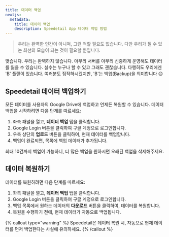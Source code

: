 ```yaml
---
title: 데이터 백업
nextjs:
  metadata:
    title: 데이터 백업
    description: Speedetail App 데이터 백업 방법
---
```


> 우리는 완벽한 인간이 아니며, 그런 척할 필요도 없습니다. 다만 우리가 될 수 있는 최선의 모습이 되는 것이 필요할 뿐입니다.

맞습니다. 우리는 완벽하지 않습니다. 아무리 서버를 아무리 신중하게 운영해도 데이터를 잃을 수 있습니다. 실수는 누구나 할 수 있고 그래도 괜찮습니다. 다행히도 우리에겐 'B' 플랜이 있습니다. 여러분도 짐작하시겠지만, 'B'는 백업(Backup)을 의미합니다 😉

## Speedetail 데이터 백업하기

모든 데이터를 사용자의 Google Drive에 백업하고 언제든 복원할 수 있습니다.
데이터 백업을 시작하려면 다음 단계를 따르세요:

1. 좌측 패널을 열고, **데이터 백업** 탭을 클릭합니다.
2. Google Login 버튼을 클릭하여 구글 계정으로 로그인합니다.
3. 우측 상단의 **업로드** 버튼을 클릭하여, 현재 데이터를 백업합니다.
4. 백업이 완료되면, 목록에 백업 데이터가 추가됩니다.

최대 10건까지 백업이 가능하니, 더 많은 백업을 원하시면 오래된 백업을 삭제해주세요.

## 데이터 복원하기

데이터를 복원하려면 다음 단계를 따르세요:

1. 좌측 패널을 열고, **데이터 백업** 탭을 클릭합니다.
2. Google Login 버튼을 클릭하여 구글 계정으로 로그인합니다.
3. 백업 목록에서 원하는 데이터의 **다운로드** 버튼을 클릭하여, 데이터를 복원합니다.
4. 복원을 수행하기 전에, 현재 데이터가 자동으로 백업됩니다.

{% callout type="warning" %}
Speedetail은 데이터 복원 시, 자동으로 현재 데이터를 먼저 백업한다는 사실에 유의하세요.
{% /callout %}
